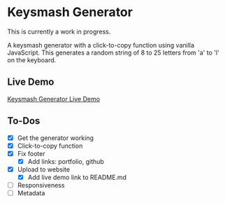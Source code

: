 # Keysmash Generator

This is currently a work in progress.

A keysmash generator with a click-to-copy function using vanilla JavaScript. This generates a random string of 8 to 25 letters from 'a' to 'l' on the keyboard.

## Live Demo
[Keysmash Generator Live Demo](https://keysmash.marlowecheng.com)

## To-Dos
- [x] Get the generator working
- [x] Click-to-copy function
- [x] Fix footer
    - [x] Add links: portfolio, github
- [x] Upload to website
    - [x] Add live demo link to README.md
- [ ] Responsiveness
- [ ] Metadata